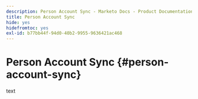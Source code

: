 ```yaml
---
description: Person Account Sync - Marketo Docs - Product Documentation
title: Person Account Sync
hide: yes
hidefromtoc: yes
exl-id: b77bb44f-94d0-40b2-9955-9636421ac468
---
```

# Person Account Sync {#person-account-sync}

text
